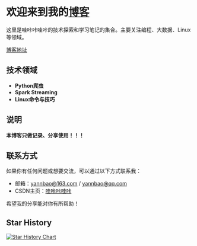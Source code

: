 # 欢迎来到我的[博客](https://wkkwky.github.io/)

这里是哇咔咔哇咔的技术探索和学习笔记的集合。主要关注编程、大数据、Linux等领域。

[博客地址](https://wkkwky.github.io/ "点我进入哇咔咔哇咔的博客")

## 技术领域

- **Python爬虫**
- **Spark Streaming**
- **Linux命令与技巧**

## 说明

**本博客只做记录、分享使用！！！**

## 联系方式

如果你有任何问题或想要交流，可以通过以下方式联系我：

- 邮箱：yannbao@163.com  /  yannbao@qq.com
- CSDN主页：[哇咔咔哇咔](https://blog.csdn.net/qq_67822268)

希望我的分享能对你有所帮助！

## Star History

[![Star History Chart](https://api.star-history.com/svg?repos=wkkwky/wkkwky.github.io&type=Date)](https://star-history.com/#wkkwky/wkkwky.github.io&Date)

